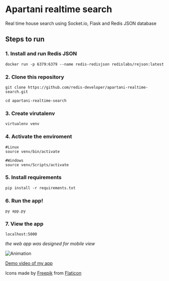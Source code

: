 # Apartani realtime search

Real time house search using Socket.io, Flask and Redis JSON database

## Steps to run 


### 1. Install and run Redis JSON
```
docker run -p 6379:6379 --name redis-redisjson redislabs/rejson:latest
```

### 2. Clone this repository
```
git clone https://github.com/redis-developer/apartani-realtime-search.git
```

```
cd apartani-realtime-search
```

### 3. Create virutalenv

```
virtualenv venv
```

### 4. Activate the enviroment
```
#Linux
source venv/bin/activate

#Windows
source venv/Scripts/activate
```
### 5. Install requirements
```
pip install -r requirements.txt
```
### 6. Run the app!
```
py app.py
```
### 7. View the app
```
localhost:5000
```
_the web app was designed for mobile view_

![Animation](Animation.gif)

[Demo video of my app](https://www.youtube.com/watch?v=5GfeurLWDrU)

Icons made by [Freepik](https://www.freepik.com) from [Flaticon](https://www.flaticon.com/)

